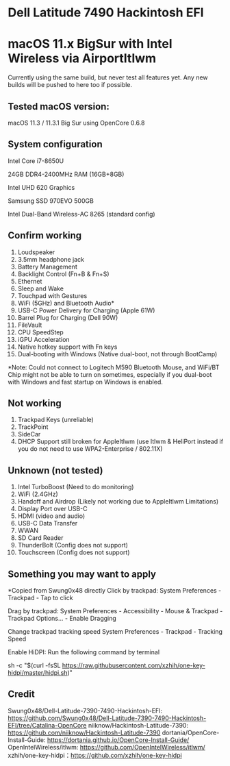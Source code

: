 # Dell Latitude 7490 Hackintosh EFI 
# macOS 11.x BigSur with Intel Wireless via AirportItlwm

Currently using the same build, but never test all features yet.
Any new builds will be pushed to here too if possible.

## Tested macOS version:
macOS 11.3 / 11.3.1 Big Sur using OpenCore 0.6.8

## System configuration

Intel Core i7-8650U

24GB DDR4-2400MHz RAM (16GB+8GB)

Intel UHD 620 Graphics

Samsung SSD 970EVO 500GB

Intel Dual-Band Wireless-AC 8265 (standard config)

## Confirm working
1) Loudspeaker
2) 3.5mm headphone jack
3) Battery Management
4) Backlight Control (Fn+B & Fn+S)
5) Ethernet
6) Sleep and Wake 
7) Touchpad with Gestures
8) WiFi (5GHz) and Bluetooth Audio*
9) USB-C Power Delivery for Charging (Apple 61W)
10) Barrel Plug for Charging (Dell 90W)
11) FileVault
12) CPU SpeedStep
13) iGPU Acceleration
14) Native hotkey support with Fn keys
15) Dual-booting with Windows (Native dual-boot, not through BootCamp)

*Note: Could not connect to Logitech M590 Bluetooth Mouse, and WiFi/BT Chip might not be able to turn on sometimes, especially if you dual-boot with Windows and fast startup on Windows is enabled.

## Not working
1) Trackpad Keys (unreliable)
2) TrackPoint
3) SideCar
4) DHCP Support still broken for AppleItlwm (use Itlwm & HeliPort instead if you do not need to use WPA2-Enterprise / 802.11X)

## Unknown (not tested)
1) Intel TurboBoost (Need to do monitoring)
2) WiFi (2.4GHz)
3) Handoff and Airdrop (Likely not working due to AppleItlwm Limitations)
4) Display Port over USB-C
5) HDMI (video and audio)
6) USB-C Data Transfer
7) WWAN
8) SD Card Reader
9) ThunderBolt (Config does not support)
10) Touchscreen (Config does not support)

## Something you may want to apply

*Copied from Swung0x48 directly
Click by trackpad: System Preferences - Trackpad - Tap to click

Drag by trackpad: System Preferences - Accessibility - Mouse & Trackpad - Trackpad Options... - Enable Dragging

Change trackpad tracking speed System Preferences - Trackpad - Tracking Speed

Enable HiDPI: Run the following command by terminal

sh -c "$(curl -fsSL https://raw.githubusercontent.com/xzhih/one-key-hidpi/master/hidpi.sh)"

## Credit
Swung0x48/Dell-Latitude-7390-7490-Hackintosh-EFI: https://github.com/Swung0x48/Dell-Latitude-7390-7490-Hackintosh-EFI/tree/Catalina-OpenCore
niiknow/Hackintosh-Latitude-7390: https://github.com/niiknow/Hackintosh-Latitude-7390
dortania/OpenCore-Install-Guide: https://dortania.github.io/OpenCore-Install-Guide/
OpenIntelWireless/itlwm: https://github.com/OpenIntelWireless/itlwm/
xzhih/one-key-hidpi：https://github.com/xzhih/one-key-hidpi
